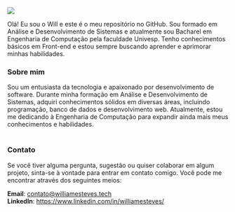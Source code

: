 <img src="https://i.imgur.com/PFnNAQ4.png">

Olá! Eu sou o Will e este é o meu repositório no GitHub. Sou formado em Análise e Desenvolvimento de Sistemas e atualmente sou Bacharel em Engenharia de Computação pela faculdade Univesp. Tenho conhecimentos básicos em Front-end e estou sempre buscando aprender e aprimorar minhas habilidades.

### Sobre mim
Sou um entusiasta da tecnologia e apaixonado por desenvolvimento de software. Durante minha formação em Análise e Desenvolvimento de Sistemas, adquiri conhecimentos sólidos em diversas áreas, incluindo programação, banco de dados e desenvolvimento web. Atualmente, estou me dedicando à Engenharia de Computação para expandir ainda mais meus conhecimentos e habilidades. <br><br>


### Contato
Se você tiver alguma pergunta, sugestão ou quiser colaborar em algum projeto, sinta-se à vontade para entrar em contato comigo. Você pode me encontrar através dos seguintes meios:

<b>Email</b>: contato@williamesteves.tech <br>
<b>LinkedIn</b>: https://www.linkedin.com/in/williamesteves/
 












